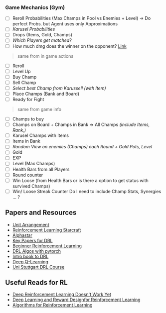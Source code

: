 ### Game Mechanics (Gym)
- [ ] Reroll Probabilities (Max Champs in Pool vs Enemies + Level) -> Do perfect Probs. but Agent uses only Approximations
- [ ] *Karusel Probabilities*
- [ ] Drops (Items, Gold, Champs)
- [ ] *Which Players get matched?*
- [ ] How much dmg does the winner on the opponent? [Link](https://lolchess.gg/guide/damage)
> same from in game actions
- [ ] Reroll
- [ ] Level Up
- [ ] Buy Champ
- [ ] Sell Champ
- [ ] *Select best Champ from Karussell (with Item)*
- [ ] Place Champs (Bank and Board)
- [ ] Ready for Fight
> same from game info
- [ ] Champs to buy
- [ ] Champs on Board + Champs in Bank => All Champs *(include Items, Rank,)*
- [ ] Karusel Champs with Items
- [ ] Items in Bank
- [ ] *Random View on enemies (Champs) each Round + Gold Pots, Level*
- [ ] Gold
- [ ] EXP
- [ ] Level (Max Champs)
- [ ] Health Bars from all Players
- [ ] Round counter
- [ ] Win Loose (from Health Bars or is there a option to get status with survived Champs)
- [ ] Win/ Loose Streak Counter
Do I need to include Champ Stats, Synergies ... ?

## Papers and Resources
* [Unit Arrangement](https://arxiv.org/pdf/1706.04972.pdf)
* [Reinforcement Learning Starcraft](https://arxiv.org/pdf/1809.09095.pdf#Hfootnote.1)
* [Alphastar](https://arxiv.org/pdf/1902.01724.pdf)
* [Key Papers for DRL](https://spinningup.openai.com/en/latest/spinningup/keypapers.html)
* [Beginner Reinforcement Learning](https://medium.com/@jonathan_hui/rl-introduction-to-deep-reinforcement-learning-35c25e04c199)
* [DRL Algos with pytorch](https://github.com/p-christ/Deep-Reinforcement-Learning-Algorithms-with-PyTorch)
* [Intro book to DRL](https://arxiv.org/pdf/1811.12560.pdf)
* [Deep Q-Learning](https://www.analyticsvidhya.com/blog/2019/04/introduction-deep-q-learning-python/)
* [Uni Stuttgart DRL Course](https://ipvs.informatik.uni-stuttgart.de/mlr/teaching/deep-reinforcement-learning-ss-18/)


## Useful Reads for RL
* [Deep Reinforcement Learning Doesn't Work Yet](https://www.alexirpan.com/2018/02/14/rl-hard.html)
* [Deep Learning and Reward Designfor Reinforcement Learning](https://deepblue.lib.umich.edu/bitstream/handle/2027.42/136931/guoxiao_1.pdf)
* [Algorithms for Reinforcement Learning](https://sites.ualberta.ca/~szepesva/RLBook.html)
